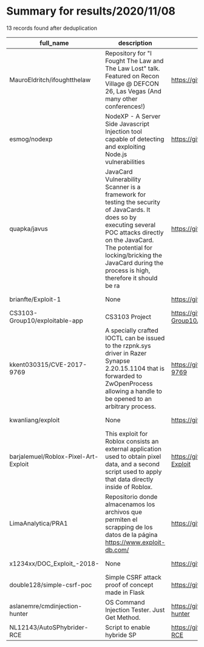 
# Summary for results/2020/11/08
    
13 records found after deduplication

| full_name | description | html_url | matched_list | matched_count | pushed_at | size | stargazers_count | language | forks_count |
|--------------------------------------|------------------------------------------------------------------------------------------------------------------------------------------------------------------------------------------------------------------------------------------------------------------|---------------------------------------------------------|-------------------------------------|-----------------|---------------------------|--------|--------------------|------------|---------------|
| MauroEldritch/ifoughtthelaw | Repository for "I Fought The Law and The Law Lost" talk. Featured on Recon Village @ DEFCON 26, Las Vegas (And many other conferences!) | https://github.com/MauroEldritch/ifoughtthelaw | ['exploit'] | 1 | 2020-11-08 08:06:05+00:00 | 23 | 5 | Shell | 1 |
| esmog/nodexp | NodeXP - A Server Side Javascript Injection tool capable of detecting and exploiting Node.js vulnerabilities | https://github.com/esmog/nodexp | ['exploit'] | 1 | 2020-11-08 16:51:38+00:00 | 100 | 90 | Python | 25 |
| quapka/javus | JavaCard Vulnerability Scanner is a framework for testing the security of JavaCards. It does so by executing several POC attacks directly on the JavaCard. The potential for locking/bricking the JavaCard during the process is high, therefore it should be ra | https://github.com/quapka/javus | ['attack poc', 'vulnerability poc'] | 2 | 2020-11-08 15:04:40+00:00 | 2608 | 2 | Python | 1 |
| brianfte/Exploit-1 | None | https://github.com/brianfte/Exploit-1 | ['exploit'] | 1 | 2020-11-08 03:31:19+00:00 | 2 | 0 | Ruby | 0 |
| CS3103-Group10/exploitable-app | CS3103 Project | https://github.com/CS3103-Group10/exploitable-app | ['exploit'] | 1 | 2020-11-08 01:27:52+00:00 | 2223 | 0 | TypeScript | 0 |
| kkent030315/CVE-2017-9769 | A specially crafted IOCTL can be issued to the rzpnk.sys driver in Razer Synapse 2.20.15.1104 that is forwarded to ZwOpenProcess allowing a handle to be opened to an arbitrary process. | https://github.com/kkent030315/CVE-2017-9769 | ['cve-2'] | 1 | 2020-11-08 21:43:18+00:00 | 91 | 7 | C++ | 1 |
| kwanliang/exploit | None | https://github.com/kwanliang/exploit | ['exploit'] | 1 | 2020-11-08 22:33:59+00:00 | 12523 | 0 | Python | 0 |
| barjalemuel/Roblox-Pixel-Art-Exploit | This exploit for Roblox consists an external application used to obtain pixel data, and a second script used to apply that data directly inside of Roblox. | https://github.com/barjalemuel/Roblox-Pixel-Art-Exploit | ['exploit'] | 1 | 2020-11-08 05:50:24+00:00 | 11078 | 0 | Python | 0 |
| LimaAnalytica/PRA1 | Repositorio donde almacenamos los archivos que permiten el scrapping de los datos de la página https://www.exploit-db.com/ | https://github.com/LimaAnalytica/PRA1 | ['exploit'] | 1 | 2020-11-08 07:20:29+00:00 | 15 | 0 | | 0 |
| x1234xx/DOC_Exploit_-2018- | None | https://github.com/x1234xx/DOC_Exploit_-2018- | ['exploit'] | 1 | 2020-11-08 08:22:27+00:00 | 788 | 1 | | 2 |
| double128/simple-csrf-poc | Simple CSRF attack proof of concept made in Flask | https://github.com/double128/simple-csrf-poc | ['attack poc'] | 1 | 2020-11-08 15:44:30+00:00 | 8 | 0 | Python | 0 |
| aslanemre/cmdinjection-hunter | OS Command Injection Tester. Just Get Method. | https://github.com/aslanemre/cmdinjection-hunter | ['command injection'] | 1 | 2020-11-08 15:52:58+00:00 | 15 | 1 | Python | 0 |
| NL12143/AutoSPhybrider-RCE | Script to enable hybride SP | https://github.com/NL12143/AutoSPhybrider-RCE | ['rce'] | 1 | 2020-11-08 22:32:44+00:00 | 0 | 0 | nan | 0 |
